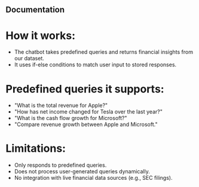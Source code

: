 ## Documentation
# 
#  How it works:
 - The chatbot takes predefined queries and returns financial insights from our dataset.
 - It uses if-else conditions to match user input to stored responses.
 
# Predefined queries it supports:
 - "What is the total revenue for Apple?"
 - "How has net income changed for Tesla over the last year?"
 - "What is the cash flow growth for Microsoft?"
 - "Compare revenue growth between Apple and Microsoft."
 
#  Limitations:
 - Only responds to predefined queries.
 - Does not process user-generated queries dynamically.
 - No integration with live financial data sources (e.g., SEC filings).

